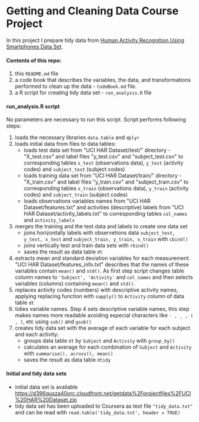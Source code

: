 # Getting and Cleaning Data Course Project

In this project I prepare tidy data from [Human Activity Recognition Using Smartphones Data Set](http://archive.ics.uci.edu/ml/datasets/Human+Activity+Recognition+Using+Smartphones).

#### Contents of this repo:
1. this `README.md` file
2. a code book that describes the variables, the data, and transformations performed to clean up the data - `CodeBook.md` file.
3. a R script for creating tidy data set - `run_analysis.R` file

#### run_analysis.R script
No parameters are necessary to run this script. Script performs following steps:
1. loads the necessary libraries `data.table` and `dplyr`
2. loads initial data from files to data tables:
   - loads test data set from "UCI HAR Dataset/test/" directory - "X_test.csv" and label files "y_test.csv" and "subject_test.csv" to corresponding tables `x_test` (observations data), `y_test` (activity codes) and `subject_test` (subject codes)
   - loads training data set from "UCI HAR Dataset/train/" directory - "X_train.csv" and label files "y_train.csv" and "subject_train.csv" to corresponding tables `x_train` (observations data), `y_train` (activity codes) and `subject_train` (subject codes)
   - loads observations variables names from "UCI HAR Dataset/features.txt" and activities (descriptive) labels from "UCI HAR Dataset/activity_labels.txt" to corresponding tables `col_names` and `activity_labels`
3. merges the training and the test data and labels to create one data set
   - joins horizontally labels with observetions data `subject_test, y_test, x_test` and `subject_train, y_train, x_train` with `cbind()`
   - joins vertically test and train data sets with `rbind()`
   - saves the result as data table `dt`
4. extracts mean and standard deviation variables for each measurement. "UCI HAR Dataset/features_info.txt" describes that the names of these variables contain `mean()` and `std()`. As first step script changes table column names to  `'Subject', 'Activity'` and `col_names` and then selects variables (columns) containing `mean()` and `std()`.
5. replaces activity codes (numbers) with descriptive activity names, applying replacing function with `sapply()` to `Activity` column of data table `dt`
6. tidies variable names. Step 4 sets descriptive variable names, this step makes names more readable avoiding especial characters like `- , _ , ( , )`, etc using `sub()` and `gsub()`
7. creates tidy data set with the average of each variable for each subject and each activity:
   - groups data table `dt` by `Subject` and `Activity` with `group_by()`
   - calculates an average for each combination of `Subject` and `Activity` with `summarise(), across(), mean()`
   - saves the result as data table `dtidy`
   
#### Initial and tidy data sets
- initial data set is available https://d396qusza40orc.cloudfront.net/getdata%2Fprojectfiles%2FUCI%20HAR%20Dataset.zip
- tidy data set has been uploaded to Coursera as text file `"tidy_data.txt"` and can be read with `read.table('tidy_data.txt', header = TRUE)`
